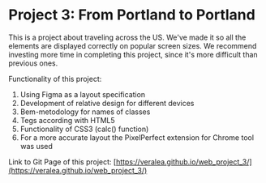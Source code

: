 # Project 3: From Portland to Portland


This is a project about traveling across the US. We've made it so all the elements are displayed correctly on popular screen sizes. We recommend investing more time in completing this project, since it's more difficult than previous ones.

Functionality of this project:
1. Using Figma as a layout specification
2. Development of relative design for different devices
3. Bem-metodology for names of classes
4. Tegs according with HTML5
5. Functionality of CSS3 (calc() function)
6. For a more accurate layout the PixelPerfect extension for Chrome tool was used

Link to Git Page of this project:
[https://veralea.github.io/web_project_3/](https://veralea.github.io/web_project_3/)
